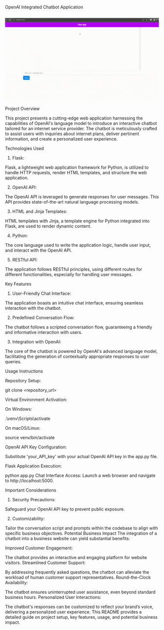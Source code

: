 OpenAI Integrated Chatbot Application

![OpenAI Integrated Chatbot Application](./clip.gif)


Project Overview


This project presents a cutting-edge web application harnessing the capabilities of OpenAI's language model to introduce an interactive chatbot tailored for an internet service provider. The chatbot is meticulously crafted to assist users with inquiries about internet plans, deliver pertinent information, and create a personalized user experience.

Technologies Used


1. Flask:
   

Flask, a lightweight web application framework for Python, is utilized to handle HTTP requests, render HTML templates, and structure the web application.


2. OpenAI API:



   
The OpenAI API is leveraged to generate responses for user messages. This API provides state-of-the-art natural language processing models.


3. HTML and Jinja Templates:

  

HTML templates with Jinja, a template engine for Python integrated into Flask, are used to render dynamic content.


4. Python:


The core language used to write the application logic, handle user input, and interact with the OpenAI API.


5. RESTful API:


The application follows RESTful principles, using different routes for different functionalities, especially for handling user messages.


Key Features



1. User-Friendly Chat Interface:

   

The application boasts an intuitive chat interface, ensuring seamless interaction with the chatbot.


2. Predefined Conversation Flow:



The chatbot follows a scripted conversation flow, guaranteeing a friendly and informative interaction with users.



3. Integration with OpenAI:



The core of the chatbot is powered by OpenAI's advanced language model, facilitating the generation of contextually appropriate responses to user queries.


Usage Instructions



Repository Setup:




git clone <repository_url>


Virtual Environment Activation:

On Windows:


.\venv\Scripts\activate

On macOS/Linux:


source venv/bin/activate



OpenAI API Key Configuration:


Substitute 'your_API_key' with your actual OpenAI API key in the app.py file.

Flask Application Execution:




python app.py
Chat Interface Access:
Launch a web browser and navigate to http://localhost:5000.

Important Considerations


1. Security Precautions:

   

Safeguard your OpenAI API key to prevent public exposure.


2. Customizability:

   

Tailor the conversation script and prompts within the codebase to align with specific business objectives.
Potential Business Impact
The integration of a chatbot into a business website can yield substantial benefits:

Improved Customer Engagement:

The chatbot provides an interactive and engaging platform for website visitors.
Streamlined Customer Support:

By addressing frequently asked questions, the chatbot can alleviate the workload of human customer support representatives.
Round-the-Clock Availability:

The chatbot ensures uninterrupted user assistance, even beyond standard business hours.
Personalized User Interactions:

The chatbot's responses can be customized to reflect your brand’s voice, delivering a personalized user experience.
This README provides a detailed guide on project setup, key features, usage, and potential business impact.





